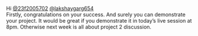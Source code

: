 Hi [@23f2005702](/u/23f2005702) [@lakshaygarg654](/u/lakshaygarg654)  
Firstly, congratulations on your success. And surely you can demonstrate your
project. It would be great if you demonstrate it in today’s live session at
8pm. Otherwise next week is all about project 2 discussion.